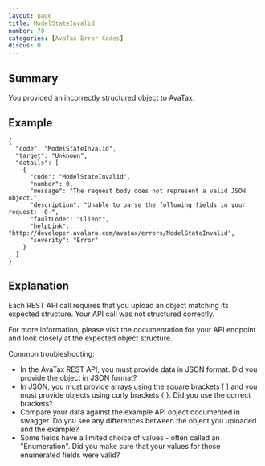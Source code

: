 ```yaml
---
layout: page
title: ModelStateInvalid
number: 70
categories: [AvaTax Error Codes]
disqus: 0
---
```


## Summary

You provided an incorrectly structured object to AvaTax.

## Example

    {
      "code": "ModelStateInvalid",
      "target": "Unknown",
      "details": [
        {
          "code": "ModelStateInvalid",
          "number": 0,
          "message": "The request body does not represent a valid JSON object.",
          "description": "Unable to parse the following fields in your request: -0-",
          "faultCode": "Client",
          "helpLink": "http://developer.avalara.com/avatax/errors/ModelStateInvalid",
          "severity": "Error"
        }
      ]
    }

## Explanation

Each REST API call requires that you upload an object matching its expected structure.  Your API call was not structured correctly.

For more information, please visit the documentation for your API endpoint and look closely at the expected object structure.

Common troubleshooting:
* In the AvaTax REST API, you must provide data in JSON format.  Did you provide the object in JSON format?
* In JSON, you must provide arrays using the square brackets [ ] and you must provide objects using curly brackets { }.  Did you use the correct brackets?
* Compare your data against the example API object documented in swagger.  Do you see any differences between the object you uploaded and the example?
* Some fields have a limited choice of values - often called an "Enumeration".  Did you make sure that your values for those enumerated fields were valid?
